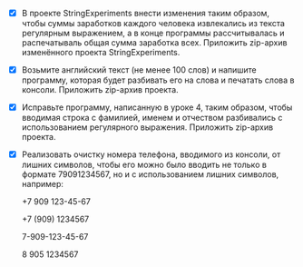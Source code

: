 - [X] В проекте StringExperiments внести изменения таким образом, чтобы суммы заработков каждого человека извлекались из текста регулярным выражением, а в конце программы рассчитывалась и распечатываль общая сумма заработка всех. Приложить zip-архив изменённого проекта StringExperiments.

- [X] Возьмите английский текст (не менее 100 слов) и напишите программу, которая будет разбивать его на слова и печатать слова в консоли. Приложить zip-архив проекта.

- [X] Исправьте программу, написанную в уроке 4, таким образом, чтобы вводимая строка с фамилией, именем и отчеством разбивались с использованием регулярного выражения. Приложить zip-архив проекта.

- [X] Реализовать очистку номера телефона, вводимого из консоли, от лишних символов, чтобы его можно было вводить не только в формате 79091234567, но и с использованием лишних символов, например:



    +7 909 123-45-67

    +7 (909) 1234567

    7-909-123-45-67

    8 905 1234567